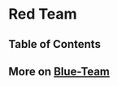 # Red Team

## Table of Contents

## More on [Blue-Team](https://github.com/paulveillard/cybersecurity-blue-team)


